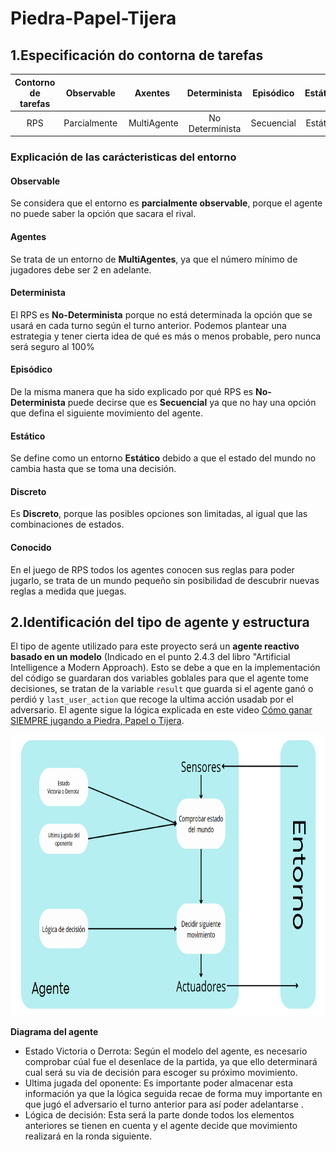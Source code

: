 # Piedra-Papel-Tijera
## 1.Especificación do contorna de tarefas
Contorno de tarefas | Observable| Axentes | Determinista | Episódico | Estático | Discreto | Coñecido
:---: | :---: | :---: | :---: | :---: | :---: | :---: | :---: |
 RPS | Parcialmente | MultiAgente | No Determinista | Secuencial | Estático |  Discreto |  Coñecido |
 ### Explicación de las carácteristicas del entorno
 #### **Observable**
 Se considera que el entorno es **parcialmente observable**, porque el agente no puede saber la opción que sacara el rival.
 #### **Agentes**
 Se trata de un entorno de **MultiAgentes**, ya que el número mínimo de jugadores debe ser 2 en adelante.
 #### **Determinista**
 El RPS es **No-Determinista** porque no está determinada la opción que se usará en cada turno según el turno anterior. Podemos plantear una estrategia y tener cierta idea de qué es más o menos probable, pero nunca será seguro al 100%
 #### **Episódico**
 De la misma manera que ha sido explicado por qué RPS es **No-Determinista** puede decirse que es **Secuencial** ya que no hay una opción que defina el siguiente movimiento del agente. 
 #### **Estático**
 Se define como un entorno **Estático** debido a que el estado del mundo no cambia hasta que se toma una decisión.
 #### **Discreto**
 Es **Discreto**, porque las posibles opciones son limitadas, al igual que las combinaciones de estados.
 #### **Conocido** 
 En el juego de RPS todos los agentes conocen sus reglas para poder jugarlo, se trata de un mundo pequeño sin posibilidad de descubrir nuevas reglas a medida que juegas.

 ## 2.Identificación del tipo de agente y estructura
 El tipo de agente utilizado para este proyecto será un **agente reactivo basado en un modelo** (Indicado en el punto 2.4.3 del libro "Artificial Intelligence a Modern Approach). Esto se debe a que en la implementación del código se guardaran dos variables goblales para que el agente tome decisiones, se tratan de la variable `result` que guarda si el agente ganó o perdió y `last_user_action` que recoge la ultima acción usadab por el adversario. El agente sigue la lógica explicada en este video [Cómo ganar SIEMPRE jugando a Piedra, Papel o Tijera](https://www.youtube.com/watch?v=i0_Y0ll6Z08). 

<img src="./img/modelo_agente.png" width="900" height="450"/> 

 **Diagrama del agente**

 * Estado Victoria o Derrota: Según el modelo del agente, es necesario comprobar cúal fue el desenlace de la partida, ya que ello determinará cual será su via de decisión para escoger su próximo movimiento.
 * Ultima jugada del oponente: Es importante poder almacenar esta información ya que la lógica seguida recae de forma muy importante en que jugó el adversario el turno anterior para así poder adelantarse .
 * Lógica de decisión: Esta será la parte donde todos los elementos anteriores se tienen en cuenta y el agente decide que movimiento realizará en la ronda siguiente.
 

